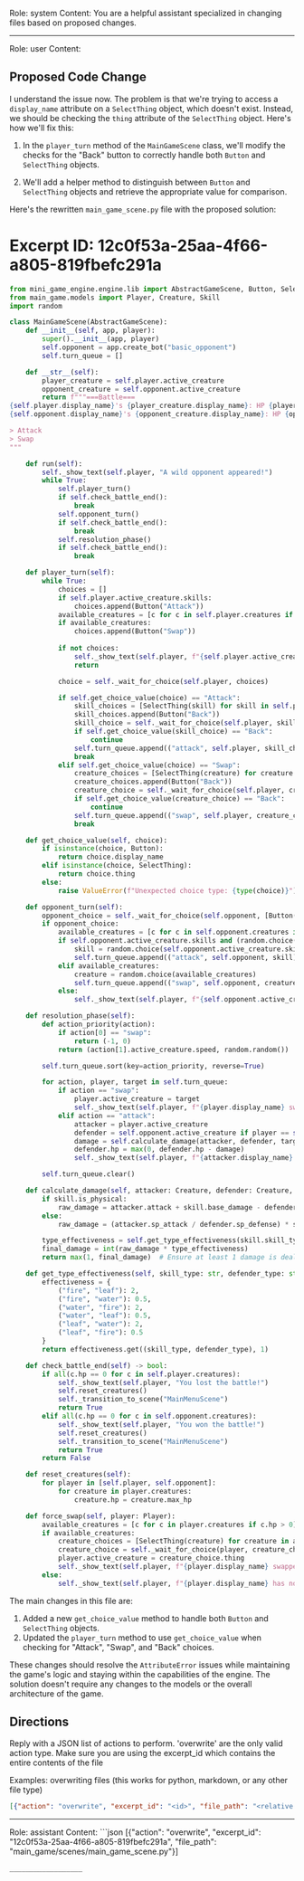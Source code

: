 Role: system
Content: You are a helpful assistant specialized in changing files based on proposed changes.
__________________
Role: user
Content: 
## Proposed Code Change
I understand the issue now. The problem is that we're trying to access a `display_name` attribute on a `SelectThing` object, which doesn't exist. Instead, we should be checking the `thing` attribute of the `SelectThing` object. Here's how we'll fix this:

1. In the `player_turn` method of the `MainGameScene` class, we'll modify the checks for the "Back" button to correctly handle both `Button` and `SelectThing` objects.

2. We'll add a helper method to distinguish between `Button` and `SelectThing` objects and retrieve the appropriate value for comparison.

Here's the rewritten `main_game_scene.py` file with the proposed solution:

# Excerpt ID: 12c0f53a-25aa-4f66-a805-819fbefc291a
```python main_game/scenes/main_game_scene.py
from mini_game_engine.engine.lib import AbstractGameScene, Button, SelectThing
from main_game.models import Player, Creature, Skill
import random

class MainGameScene(AbstractGameScene):
    def __init__(self, app, player):
        super().__init__(app, player)
        self.opponent = app.create_bot("basic_opponent")
        self.turn_queue = []

    def __str__(self):
        player_creature = self.player.active_creature
        opponent_creature = self.opponent.active_creature
        return f"""===Battle===
{self.player.display_name}'s {player_creature.display_name}: HP {player_creature.hp}/{player_creature.max_hp}
{self.opponent.display_name}'s {opponent_creature.display_name}: HP {opponent_creature.hp}/{opponent_creature.max_hp}

> Attack
> Swap
"""

    def run(self):
        self._show_text(self.player, "A wild opponent appeared!")
        while True:
            self.player_turn()
            if self.check_battle_end():
                break
            self.opponent_turn()
            if self.check_battle_end():
                break
            self.resolution_phase()
            if self.check_battle_end():
                break

    def player_turn(self):
        while True:
            choices = []
            if self.player.active_creature.skills:
                choices.append(Button("Attack"))
            available_creatures = [c for c in self.player.creatures if c != self.player.active_creature and c.hp > 0]
            if available_creatures:
                choices.append(Button("Swap"))
            
            if not choices:
                self._show_text(self.player, f"{self.player.active_creature.display_name} has no available actions!")
                return

            choice = self._wait_for_choice(self.player, choices)

            if self.get_choice_value(choice) == "Attack":
                skill_choices = [SelectThing(skill) for skill in self.player.active_creature.skills]
                skill_choices.append(Button("Back"))
                skill_choice = self._wait_for_choice(self.player, skill_choices)
                if self.get_choice_value(skill_choice) == "Back":
                    continue
                self.turn_queue.append(("attack", self.player, skill_choice.thing))
                break
            elif self.get_choice_value(choice) == "Swap":
                creature_choices = [SelectThing(creature) for creature in available_creatures]
                creature_choices.append(Button("Back"))
                creature_choice = self._wait_for_choice(self.player, creature_choices)
                if self.get_choice_value(creature_choice) == "Back":
                    continue
                self.turn_queue.append(("swap", self.player, creature_choice.thing))
                break

    def get_choice_value(self, choice):
        if isinstance(choice, Button):
            return choice.display_name
        elif isinstance(choice, SelectThing):
            return choice.thing
        else:
            raise ValueError(f"Unexpected choice type: {type(choice)}")

    def opponent_turn(self):
        opponent_choice = self._wait_for_choice(self.opponent, [Button("Make Move")])
        if opponent_choice:
            available_creatures = [c for c in self.opponent.creatures if c != self.opponent.active_creature and c.hp > 0]
            if self.opponent.active_creature.skills and (random.choice(["attack", "swap"]) == "attack" or not available_creatures):
                skill = random.choice(self.opponent.active_creature.skills)
                self.turn_queue.append(("attack", self.opponent, skill))
            elif available_creatures:
                creature = random.choice(available_creatures)
                self.turn_queue.append(("swap", self.opponent, creature))
            else:
                self._show_text(self.player, f"{self.opponent.active_creature.display_name} has no available actions!")

    def resolution_phase(self):
        def action_priority(action):
            if action[0] == "swap":
                return (-1, 0)
            return (action[1].active_creature.speed, random.random())

        self.turn_queue.sort(key=action_priority, reverse=True)

        for action, player, target in self.turn_queue:
            if action == "swap":
                player.active_creature = target
                self._show_text(self.player, f"{player.display_name} swapped to {target.display_name}!")
            elif action == "attack":
                attacker = player.active_creature
                defender = self.opponent.active_creature if player == self.player else self.player.active_creature
                damage = self.calculate_damage(attacker, defender, target)
                defender.hp = max(0, defender.hp - damage)
                self._show_text(self.player, f"{attacker.display_name} used {target.display_name} and dealt {damage} damage to {defender.display_name}!")

        self.turn_queue.clear()

    def calculate_damage(self, attacker: Creature, defender: Creature, skill: Skill) -> int:
        if skill.is_physical:
            raw_damage = attacker.attack + skill.base_damage - defender.defense
        else:
            raw_damage = (attacker.sp_attack / defender.sp_defense) * skill.base_damage

        type_effectiveness = self.get_type_effectiveness(skill.skill_type, defender.creature_type)
        final_damage = int(raw_damage * type_effectiveness)
        return max(1, final_damage)  # Ensure at least 1 damage is dealt

    def get_type_effectiveness(self, skill_type: str, defender_type: str) -> float:
        effectiveness = {
            ("fire", "leaf"): 2,
            ("fire", "water"): 0.5,
            ("water", "fire"): 2,
            ("water", "leaf"): 0.5,
            ("leaf", "water"): 2,
            ("leaf", "fire"): 0.5
        }
        return effectiveness.get((skill_type, defender_type), 1)

    def check_battle_end(self) -> bool:
        if all(c.hp == 0 for c in self.player.creatures):
            self._show_text(self.player, "You lost the battle!")
            self.reset_creatures()
            self._transition_to_scene("MainMenuScene")
            return True
        elif all(c.hp == 0 for c in self.opponent.creatures):
            self._show_text(self.player, "You won the battle!")
            self.reset_creatures()
            self._transition_to_scene("MainMenuScene")
            return True
        return False

    def reset_creatures(self):
        for player in [self.player, self.opponent]:
            for creature in player.creatures:
                creature.hp = creature.max_hp

    def force_swap(self, player: Player):
        available_creatures = [c for c in player.creatures if c.hp > 0]
        if available_creatures:
            creature_choices = [SelectThing(creature) for creature in available_creatures]
            creature_choice = self._wait_for_choice(player, creature_choices)
            player.active_creature = creature_choice.thing
            self._show_text(self.player, f"{player.display_name} swapped to {player.active_creature.display_name}!")
        else:
            self._show_text(self.player, f"{player.display_name} has no more creatures able to battle!")
```

The main changes in this file are:

1. Added a new `get_choice_value` method to handle both `Button` and `SelectThing` objects.
2. Updated the `player_turn` method to use `get_choice_value` when checking for "Attack", "Swap", and "Back" choices.

These changes should resolve the `AttributeError` issues while maintaining the game's logic and staying within the capabilities of the engine. The solution doesn't require any changes to the models or the overall architecture of the game.

## Directions
Reply with a JSON list of actions to perform. 'overwrite' are the only valid action type. 
Make sure you are using the excerpt_id which contains the entire contents of the file

Examples:
overwriting files (this works for python, markdown, or any other file type)
```json output_example1
[{"action": "overwrite", "excerpt_id": "<id>", "file_path": "<relative file path>"}]
```

__________________
Role: assistant
Content: ```json
[{"action": "overwrite", "excerpt_id": "12c0f53a-25aa-4f66-a805-819fbefc291a", "file_path": "main_game/scenes/main_game_scene.py"}]
```
__________________
